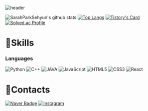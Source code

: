 ![header](https://capsule-render.vercel.app/api?type=waving&color=CEF6CE&height=300&section=header&text=Park%20Sehyun&fontSize=90)




![SarahParkSehyun's github stats](https://github-readme-stats.vercel.app/api?username=SarahParkSehyun&show_icons=true)
[![Top Langs](https://github-readme-stats.vercel.app/api/top-langs/?username=SarahParkSehyun&layout=compact)](https://github.com/anuraghazra/github-readme-stats)
[![Tistory's Card](https://github-readme-tistory-card.vercel.app/api?name=sarah1918&postId=default)](https://sarah1918.tistory.com)
[![Solved.ac Profile](http://mazassumnida.wtf/api/v2/generate_badge?boj=sarah1918)](https://solved.ac/sarah1918/)


# 💪Skills
### Languages

![Python](https://img.shields.io/badge/Python-3776AB.svg?&style=for-the-badge&logo=Python&logoColor=white)
![C++](https://img.shields.io/badge/C++-00599C.svg?&style=for-the-badge&logo=cplusplus&logoColor=white)
![JAVA](https://img.shields.io/badge/Java-007396.svg?&style=for-the-badge&logo=OpenJDK&logoColor=white")
![JavaScript](https://img.shields.io/badge/JavaScript-F7DF1E.svg?&style=for-the-badge&logo=JavaScript&logoColor=white)
![HTML5](https://img.shields.io/badge/HTML5-E34F26.svg?&style=for-the-badge&logo=HTML5&logoColor=white)
![CSS3](https://img.shields.io/badge/CSS3-1572B6.svg?&style=for-the-badge&logo=CSS3&logoColor=white)
![React](https://img.shields.io/badge/React-61DAFB.svg?&style=for-the-badge&logo=React&logoColor=white)
# 📧Contacts
[![Naver Badge](https://img.shields.io/badge/Naver-03C75A?style=flat-square&logo=Naver&logoColor=white&link=mailto:sarah1918@naver.com)](mailto:sarah1918@naver.com)
[![Instagram](http://img.shields.io/badge/instagram-black?style=flat-square&logo=instagram&link=https://www.instagram.com/ddehyunni__/)](https://www.instagram.com/ddehyunni__/)
<!--
**SarahParkSehyun/SarahParkSehyun** is a ✨ _special_ ✨ repository because its `README.md` (this file) appears on your GitHub profile.

Here are some ideas to get you started:

- 🔭 I’m currently working on ...
- 🌱 I’m currently learning ...
- 👯 I’m looking to collaborate on ...
- 🤔 I’m looking for help with ...
- 💬 Ask me about ...
- 📫 How to reach me: ...
- 😄 Pronouns: ...
- ⚡ Fun fact: ...
-->
